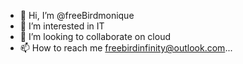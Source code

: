 - 👋 Hi, I’m @freeBirdmonique
- 👀 I’m interested in IT
- 💞️ I’m looking to collaborate on cloud
- 📫 How to reach me freebirdinfinity@outlook.com...

<!---
freeBirdme/freeBirdme is a ✨ special ✨ repository because its `README.md` (this file) appears on your GitHub profile.
You can click the Preview link to take a look at your changes.
--->
